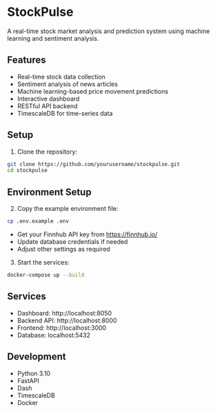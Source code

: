 # StockPulse

A real-time stock market analysis and prediction system using machine learning and sentiment analysis.

## Features

- Real-time stock data collection
- Sentiment analysis of news articles
- Machine learning-based price movement predictions
- Interactive dashboard
- RESTful API backend
- TimescaleDB for time-series data

## Setup

1. Clone the repository:
```bash
git clone https://github.com/yourusername/stockpulse.git
cd stockpulse
```

## Environment Setup

2. Copy the example environment file:
```bash
cp .env.example .env
```

- Get your Finnhub API key from https://finnhub.io/
- Update database credentials if needed
- Adjust other settings as required

3. Start the services:
```bash
docker-compose up --build
```

## Services

- Dashboard: http://localhost:8050
- Backend API: http://localhost:8000
- Frontend: http://localhost:3000
- Database: localhost:5432

## Development

- Python 3.10
- FastAPI
- Dash
- TimescaleDB
- Docker
